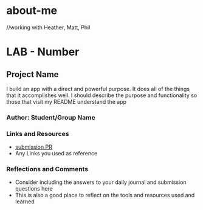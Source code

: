 # about-me
//working with Heather, Matt, Phil
# LAB - Number

## Project Name

I build an app with a direct and powerful purpose. It does all of the things that it accomplishes well. I should describe the purpose and functionality so those that visit my README understand the app

### Author: Student/Group Name

### Links and Resources

* [submission PR](http://xyz.com)
* Any Links you used as reference

### Reflections and Comments

* Consider including the answers to your daily journal and submission questions here
* This is also a good place to reflect on the tools and resources used and learned
